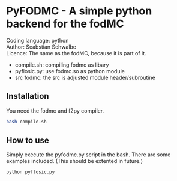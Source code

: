 # PyFODMC - A simple python backend for the fodMC 
Coding language: python  
Author: Seabstian Schwalbe  
Licence: The same as the fodMC, because it is part of it. 

* compile.sh:   compiling fodmc as libary 
* pyflosic.py:  use fodmc.so as python module 
* src fodmc:    the src is adjusted module header/subroutine 

## Installation 
You need the fodmc and f2py compiler. 
```bash 
bash compile.sh
```

## How to use 
Simply execute the pyfodmc.py script in the bash. There are some examples 
included. (This should be extented in future.) 

```bash 
python pyflosic.py
```
